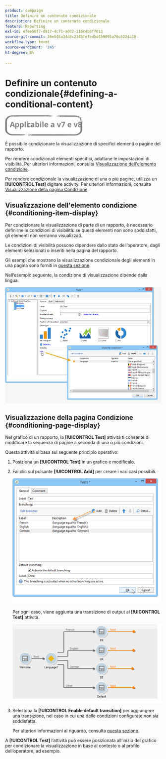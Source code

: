 ```yaml
---
product: campaign
title: Definire un contenuto condizionale
description: Definire un contenuto condizionale
feature: Reporting
exl-id: efee50f7-d917-4c71-add2-116c4b8f7013
source-git-commit: 36e546a34d8c2345fefed5d459095a76c6224a38
workflow-type: tm+mt
source-wordcount: '245'
ht-degree: 8%

---
```


# Definire un contenuto condizionale{#defining-a-conditional-content}

![](../../assets/common.svg)

È possibile condizionare la visualizzazione di specifici elementi o pagine del rapporto.

Per rendere condizionali elementi specifici, adattane le impostazioni di visibilità. Per ulteriori informazioni, consulta [Visualizzazione dell&#39;elemento condizione](#conditioning-item-display).

Per rendere condizionale la visualizzazione di una o più pagine, utilizza un **[!UICONTROL Test]** digitare activity. Per ulteriori informazioni, consulta [Visualizzazione della pagina Condizione](#conditioning-page-display).

## Visualizzazione dell&#39;elemento condizione {#conditioning-item-display}

Per condizionare la visualizzazione di parte di un rapporto, è necessario definirne le condizioni di visibilità: se questi elementi non sono soddisfatti, gli elementi non verranno visualizzati.

Le condizioni di visibilità possono dipendere dallo stato dell’operatore, dagli elementi selezionati o inseriti nella pagina del rapporto.

Gli esempi che mostrano la visualizzazione condizionale degli elementi in una pagina sono forniti in [questa sezione](../../web/using/form-rendering.md#defining-fields-conditional-display).

Nell’esempio seguente, la condizione di visualizzazione dipende dalla lingua:

![](assets/reporting_display_condition.png)

## Visualizzazione della pagina Condizione {#conditioning-page-display}

Nel grafico di un rapporto, la **[!UICONTROL Test]** attività ti consente di modificare la sequenza di pagine a seconda di una o più condizioni.

Questa attività si basa sul seguente principio operativo:

1. Posiziona un **[!UICONTROL Test]** in un grafico e modificalo.
1. Fai clic sul pulsante **[!UICONTROL Add]** per creare i vari casi possibili.

   ![](assets/reporting_test_sample.png)

   Per ogni caso, viene aggiunta una transizione di output al **[!UICONTROL Test]** attività.

   ![](assets/reporting_test_transitions.png)

1. Seleziona la **[!UICONTROL Enable default transition]** per aggiungere una transizione, nel caso in cui una delle condizioni configurate non sia soddisfatta.

   Per ulteriori informazioni al riguardo, consulta [questa sezione](../../web/using/defining-web-forms-page-sequencing.md#conditional-page-display).

A **[!UICONTROL Test]** l’attività può essere posizionata all’inizio del grafico per condizionare la visualizzazione in base al contesto o al profilo dell’operatore, ad esempio.
